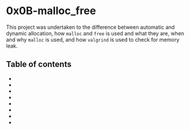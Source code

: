 # 0x0B-malloc_free
This project was undertaken to the difference between automatic and dynamic allocation, how `malloc` and `free` is used and what they are, when and why `malloc` is used, and how `valgrind` is used to check for memory leak.

## Table of contents
* 
* 
* 
* 
* 
* 
* 
* 

###

###

###

###

###

###

###
